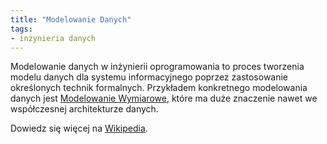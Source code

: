 ```yaml
---
title: "Modelowanie Danych"
tags:
- inżynieria danych
---
```

Modelowanie danych w inżynierii oprogramowania to proces tworzenia modelu danych dla systemu informacyjnego poprzez zastosowanie określonych technik formalnych. Przykładem konkretnego modelowania danych jest [Modelowanie Wymiarowe](notes/modelowanie%20wymiarow.md), które ma duże znaczenie nawet we współczesnej architekturze danych.

Dowiedz się więcej na [Wikipedia](https://en.wikipedia.org/wiki/Data_modeling).
